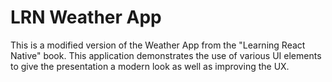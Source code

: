 # LRN Weather App

This is a modified version of the Weather App from the "Learning React Native" book. This application demonstrates the use of various UI elements to give the presentation a modern look as well as improving the UX.
